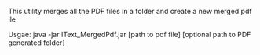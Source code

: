 This utility merges all the PDF files in a folder and create a new merged pdf ile

Usgae:  java -jar IText_MergedPdf.jar [path to pdf file] [optional path to PDF generated folder]